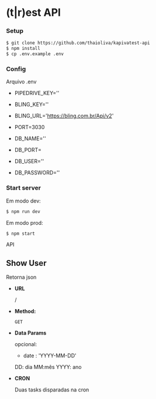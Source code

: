 # (t|r)est API

### Setup 
```sh
$ git clone https://github.com/thaioliva/kapivatest-api
$ npm install
$ cp .env.example .env
```

### Config
Arquivo .env 
- PIPEDRIVE_KEY=''
- BLING_KEY=''
- BLING_URL='https://bling.com.br/Api/v2'
- PORT=3030

- DB_NAME=''
- DB_PORT=
- DB_USER=''
- DB_PASSWORD=''

### Start server
Em modo dev:
```sh
$ npm run dev
```
Em modo prod:
```sh
$ npm start
```

API

**Show User**
----
  Retorna json

* **URL**

  / 

* **Method:**

  `GET`
  
* **Data Params**

  opcional: 
   - date : 'YYYY-MM-DD'

    DD: dia
    MM:mês
    YYYY: ano

* **CRON**

  Duas tasks disparadas na cron